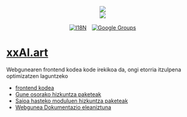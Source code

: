 <p align="center"><a href="https://xxai.art"><img src="https://cdn.jsdelivr.net/gh/xxai-art/doc/logo.svg"/></a><br/><a href="https://xxai.art"><img src="https://cdn.jsdelivr.net/gh/xxai-art/doc/xxai.svg"/></a></p><p align="center"><a href="https://github.com/xxai-art/doc#readme"><img alt="I18N" src="https://cdn.jsdelivr.net/gh/wactax/img/t.svg"/></a>　<a href="https://groups.google.com/u/0/g/xxai-art"><img alt="Google Groups" src="https://cdn.jsdelivr.net/gh/wactax/img/g-groups.svg"/></a></p>

# [xxAI.art](https://xxAI.art)

Webgunearen frontend kodea kode irekikoa da, ongi etorria itzulpena optimizatzen laguntzeko

* [frontend kodea](https://github.com/xxai-art/web)
* [Gune osorako hizkuntza paketeak](https://github.com/xxai-art/web/tree/main/i18n)
* [Saioa hasteko moduluen hizkuntza paketeak](https://github.com/wacpkg/user/tree/main/ui.i18n)
* [Webgunea Dokumentazio eleaniztuna](https://github.com/xxai-doc)
